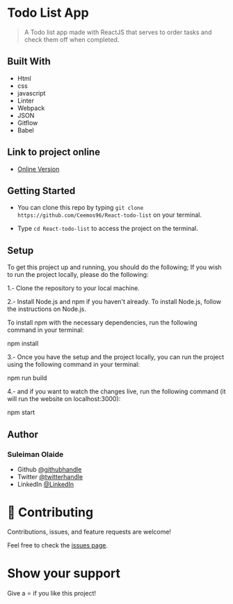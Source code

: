 # Todo List App

> A Todo list app made with ReactJS that serves to order tasks and check them off when completed.

## Built With

- Html
- css
- javascript
- Linter
- Webpack
- JSON
- Gitflow
- Babel

## Link to project online
- [Online Version](https://ceemos96.github.io/React-todo-list/)

## Getting Started

- You can clone this repo by typing `git clone https://github.com/Ceemos96/React-todo-list` on your terminal.

- Type `cd React-todo-list` to access the project on the terminal.

## Setup

To get this project up and running, you should do the following; If you wish to run the project locally, please do the following:

1.- Clone the repository to your local machine. 

2.- Install Node.js and npm if you haven't already. To install Node.js, follow the instructions on Node.js.

To install npm with the necessary dependencies, run the following command in your terminal: 

npm install 

3.- Once you have the setup and the project locally, you can run the project using the following command in your terminal:

npm run build

4.- and if you want to watch the changes live, run the following command (it will run the website on localhost:3000):

npm start

## Author
### **Suleiman Olaide**

- Github [@githubhandle](https://github.com/ceemos96)
- Twitter [@twitterhandle](https://twitter.com/ceemos_dev)
- LinkedIn [@LinkedIn](https://www.linkedin.com/in/suleiman-olaide-97689b154/)

# 🤝 Contributing

Contributions, issues, and feature requests are welcome!

Feel free to check the [issues page](https://github.com/Ceemos96/React-todo-list/issues).

# Show your support

Give a ⭐️ if you like this project!

